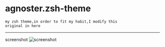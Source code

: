 agnoster.zsh-theme
==================

    my zsh theme,in order to fit my habit,I modify this
    original in here 
------------------
screenshot
![screenshot](https://raw.githubusercontent.com/shuiqingliu/agnoster.zsh-theme/master/show.png)
